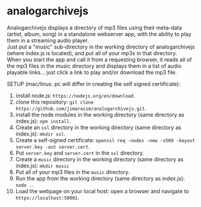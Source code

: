 # analogarchivejs
Analogarchivejs displays a directory of mp3 files using their meta-data (artist, album, song) in a standalone webserver app, with the ability to play them in a streaming audio player.      
Just put a "music" sub-directory in the working directory of analogarchivejs (where index.js is located), and put all of your mp3s in that directory.  
When you start the app and call it from a requesting browser, it reads all of the mp3 files in the music directory and displays them in a list of audio playable links... just click a link to play and/or download
the mp3 file.  

SETUP (mac/linux. pc will differ in creating the self signed certificate):
1. install node.js: `https://nodejs.org/en/download`. 
2. clone this repository: `git clone https://github.com/jimarasim/analogarchivejs.git`. 
3. install the node modules in the working directory (same directory as index.js): `npm install`. 
4. Create an `ssl` directory in the working directory (same directory as index.js): `mkdir ssl`. 
5. Create a self-signed certificate: `openssl req -nodes -new -x509 -keyout server.key -out server.cert`. 
6. Put `server.key` and `server.cert` in the `ssl` directory. 
7. Create a `music` directory in the working directory (same directory as index.js): `mkdir music`  
8. Put all of your mp3 files in the `music` directory.
9. Run the app from the working directory (same directory as index.js): `node .`. 
10. Load the webpage on your local host: open a browser and navigate to `https://localhost:50001`. 
